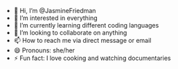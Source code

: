 - 👋 Hi, I’m @JasmineFriedman
- 👀 I’m interested in everything
- 🌱 I’m currently learning different coding languages
- 💞️ I’m looking to collaborate on anything
- 📫 How to reach me via direct message or email
- 😄 Pronouns: she/her
- ⚡ Fun fact: I love cooking and watching documentaries

<!---
JasmineFriedman/JasmineFriedman is a ✨ special ✨ repository because its `README.md` (this file) appears on your GitHub profile.
You can click the Preview link to take a look at your changes.
--->
